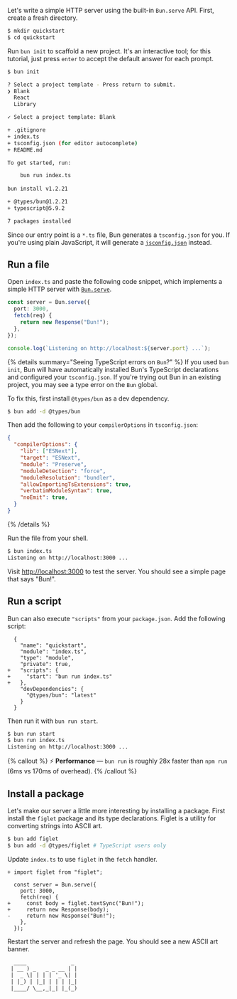 Let's write a simple HTTP server using the built-in `Bun.serve` API. First, create a fresh directory.

```bash
$ mkdir quickstart
$ cd quickstart
```

Run `bun init` to scaffold a new project. It's an interactive tool; for this tutorial, just press `enter` to accept the default answer for each prompt.

```bash
$ bun init

? Select a project template - Press return to submit.
❯ Blank
  React
  Library

✓ Select a project template: Blank

+ .gitignore
+ index.ts
+ tsconfig.json (for editor autocomplete)
+ README.md

To get started, run:

    bun run index.ts
    
bun install v1.2.21

+ @types/bun@1.2.21
+ typescript@5.9.2

7 packages installed
```

Since our entry point is a `*.ts` file, Bun generates a `tsconfig.json` for you. If you're using plain JavaScript, it will generate a [`jsconfig.json`](https://code.visualstudio.com/docs/languages/jsconfig) instead.

## Run a file

Open `index.ts` and paste the following code snippet, which implements a simple HTTP server with [`Bun.serve`](https://bun.com/docs/api/http).

```ts
const server = Bun.serve({
  port: 3000,
  fetch(req) {
    return new Response("Bun!");
  },
});

console.log(`Listening on http://localhost:${server.port} ...`);
```

{% details summary="Seeing TypeScript errors on `Bun`?" %}
If you used `bun init`, Bun will have automatically installed Bun's TypeScript declarations and configured your `tsconfig.json`. If you're trying out Bun in an existing project, you may see a type error on the `Bun` global.

To fix this, first install `@types/bun` as a dev dependency.

```sh
$ bun add -d @types/bun
```

Then add the following to your `compilerOptions` in `tsconfig.json`:

```json#tsconfig.json
{
  "compilerOptions": {
    "lib": ["ESNext"],
    "target": "ESNext",
    "module": "Preserve",
    "moduleDetection": "force",
    "moduleResolution": "bundler",
    "allowImportingTsExtensions": true,
    "verbatimModuleSyntax": true,
    "noEmit": true,
  }
}
```

{% /details %}

Run the file from your shell.

```bash
$ bun index.ts
Listening on http://localhost:3000 ...
```

Visit [http://localhost:3000](http://localhost:3000) to test the server. You should see a simple page that says "Bun!".

## Run a script

Bun can also execute `"scripts"` from your `package.json`. Add the following script:

```json-diff
  {
    "name": "quickstart",
    "module": "index.ts",
    "type": "module",
    "private": true,
+   "scripts": {
+     "start": "bun run index.ts"
+   },
    "devDependencies": {
      "@types/bun": "latest"
    }
  }
```

Then run it with `bun run start`.

```bash
$ bun run start
$ bun run index.ts
Listening on http://localhost:3000 ...
```

{% callout %}
⚡️ **Performance** — `bun run` is roughly 28x faster than `npm run` (6ms vs 170ms of overhead).
{% /callout %}

## Install a package

Let's make our server a little more interesting by installing a package. First install the `figlet` package and its type declarations. Figlet is a utility for converting strings into ASCII art.

```bash
$ bun add figlet
$ bun add -d @types/figlet # TypeScript users only
```

Update `index.ts` to use `figlet` in the `fetch` handler.

```ts-diff
+ import figlet from "figlet";

  const server = Bun.serve({
    port: 3000,
    fetch(req) {
+     const body = figlet.textSync("Bun!");
+     return new Response(body);
-     return new Response("Bun!");
    },
  });
```

Restart the server and refresh the page. You should see a new ASCII art banner.

```txt
  ____              _
 | __ ) _   _ _ __ | |
 |  _ \| | | | '_ \| |
 | |_) | |_| | | | |_|
 |____/ \__,_|_| |_(_)
```
